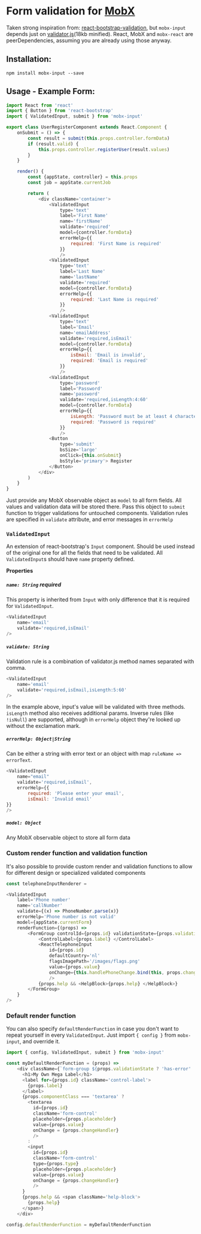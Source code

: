 # Form validation for [MobX](https://github.com/mobxjs/mobx)

Taken strong inspiration from: [react-bootstrap-validation](https://github.com/heilhead/react-bootstrap-validation), but `mobx-input` depends just on [validator.js](https://github.com/chriso/validator.js/)(18kb minified). React, MobX and `mobx-react` are peerDependencies, assuming you are already using those anyway.

## Installation:

`npm install mobx-input --save`

## Usage - Example Form:

```js
import React from 'react'
import { Button } from 'react-bootstrap'
import { ValidatedInput, submit } from 'mobx-input'

export class UserRegisterComponent extends React.Component {
	onSubmit = () => {
		const result = submit(this.props.controller.formData)
		if (result.valid) {
			this.props.controller.registerUser(result.values)
		}
	}

	render() {
		const {appState, controller} = this.props
		const job = appState.currentJob

		return (
			<div className='container'>
				<ValidatedInput
					type='text'
					label='First Name'
					name='firstName'
					validate='required'
					model={controller.formData}
					errorHelp={{
						required: 'First Name is required'
					}}
					/>
				<ValidatedInput
					type='text'
					label='Last Name'
					name='lastName'
					validate='required'
					model={controller.formData}
					errorHelp={{
						required: 'Last Name is required'
					}}
					/>
				<ValidatedInput
					type='text'
					label='Email'
					name='emailAddress'
					validate='required,isEmail'
					model={controller.formData}
					errorHelp={{
						isEmail: 'Email is invalid',
						required: 'Email is required'
					}}
					/>
				<ValidatedInput
					type='password'
					label='Password'
					name='password'
					validate='required,isLength:4:60'
					model={controller.formData}
					errorHelp={{
						isLength: 'Password must be at least 4 characters long',
						required: 'Password is required'
					}}
					/>
				<Button
					type='submit'
					bsSize='large'
					onClick={this.onSubmit}
					bsStyle='primary'> Register
				</Button>
			</div>
		)
	}
}
```

Just provide any MobX observable object as `model` to all form fields. All values and validation data will be stored there. Pass this object to `submit` function to trigger validations for untouched components. Validation rules are specified in `validate` attribute, and error messages in `errorHelp`

### `ValidatedInput`

An extension of react-bootstrap's `Input` component. Should be used instead of the original one for all the fields that need to be validated. All `ValidatedInput`s should have `name` property defined.

**Properties**

##### `name: String` **required**
This property is inherited from `Input` with only difference that it is required for `ValidatedInput`.

```js
<ValidatedInput
	name='email'
	validate='required,isEmail'
/>
```

##### `validate: String`

Validation rule is a combination of validator.js method names separated with comma.
```js
<ValidatedInput
	name='email'
	validate='required,isEmail,isLength:5:60'
/>
```
In the example above, input's value will be validated with three methods. `isLength` method also receives additional params. Inverse rules (like `!isNull`) are supported, although in `errorHelp` object they're looked up without the exclamation mark.

##### `errorHelp: Object|String`
Can be either a string with error text or an object with map `ruleName => errorText`.
```js
<ValidatedInput
	name="email"
	validate='required,isEmail',
	errorHelp={{
		required: 'Please enter your email',
		isEmail: 'Invalid email'
}}
/>
```

##### `model: Object`
Any MobX observable object to store all form data

### Custom render function and validation function
It's also possible to provide custom render and validation functions to allow for different design or specialized validated components
```js
const telephoneInputRenderer =

<ValidatedInput
	label='Phone number'
	name='callNumber'
	validate={(x) => PhoneNumber.parse(x)}
	errorHelp='Phone number is not valid'
	model={appState.currentForm}
	renderFunction={(props) =>
		<FormGroup controlId={props.id} validationState={props.validationState} >
			<ControlLabel>{props.label} </ControlLabel>
			<ReactTelephoneInput
				id={props.id}
				defaultCountry='nl'
				flagsImagePath='/images/flags.png'
				value={props.value}
				onChange={this.handlePhoneChange.bind(this, props.changeHandler)}
				/>
			{props.help && <HelpBlock>{props.help} </HelpBlock>}
		</FormGroup>
	}
/>
```

### Default render function

You can also specify `defaultRenderFunction` in case you don't want to repeat yourself in every `ValidatedInput`. Just import `{ config }` from `mobx-input`, and override it.

```js
import { config, ValidatedInput, submit } from 'mobx-input'

const myDefaultRenderFunction = (props) =>
    <div className={`form-group ${props.validationState ? 'has-error' : ''}`}>
      <h1>My Own Mega Label</h1>
      <label for={props.id} className='control-label'>
        {props.label}
      </label>
      {props.componentClass === 'textarea' ?
        <textarea
          id={props.id}
          className='form-control'
          placeholder={props.placeholder}
          value={props.value}
          onChange = {props.changeHandler}
          />
        :
        <input
          id={props.id}
          className='form-control'
          type={props.type}
          placeholder={props.placeholder}
          value={props.value}
          onChange = {props.changeHandler}
          />
      }
      {props.help && <span className='help-block'>
        {props.help}
      </span>}
    </div>

config.defaultRenderFunction = myDefaultRenderFunction
```

